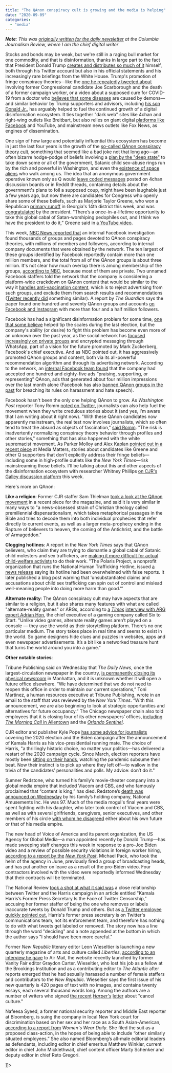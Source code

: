 ```yaml
---
title: "The QAnon conspiracy cult is growing and the media is helping"
date: "2020-09-09"
categories: 
  - "media"
---
```


**_Note_**_: This was [originally written for the daily newsletter](https://www.cjr.org/the_media_today/the-qanon-conspiracy-cult-is-growing-and-the-media-is-helping.php) at the Columbia Journalism Review, where I am the chief digital writer_

Stocks and bonds may be weak, but we're still in a raging bull market for one commodity, and that is disinformation, thanks in large part to the fact that President Donald Trump [creates and distributes so much of it](https://www.cjr.org/the_media_today/twitter-fact-checks-trump-but-will-it-do-any-good.php) himself, both through his Twitter account but also in his official statements and his increasingly rare briefings from the White House. Trump's promotion of fringe conspiracy theories—like the [one he repeatedly tweeted about](https://www.cnn.com/2020/05/26/politics/joe-scarborough-donald-trump-lori-klausutis/index.html) involving former Congressional candidate Joe Scarborough and the death of a former campaign worker, or a video about a supposed cure for COVID-19 from a doctor who [believes that some diseases](https://www.thedailybeast.com/stella-immanuel-trumps-new-covid-doctor-believes-in-alien-dna-demon-sperm-and-hydroxychloroquine) are caused by demons—and similar behavior by Trump supporters and advisors, including [his son Donald Jr.](https://www.vox.com/recode/2020/7/28/21345008/donald-trump-jr-twitter-suspension-stella-immanuel-hydroxychloroquine-misinformation), has arguably helped to fuel the continued growth of a digital disinformation ecosystem. It ties together "dark web" sites like 4chan and right-wing outlets like Breitbart, but also relies on giant digital [platforms like Facebook](https://www.nbcnews.com/tech/tech-news/qanon-groups-have-millions-members-facebook-documents-show-n1236317) and YouTube, and mainstream news outlets like Fox News, as engines of dissemination.

One sign of how large and potentially influential this ecosystem has become in just the last four years is the growth of the [so-called QAnon conspiracy theory cult](https://www.cjr.org/first_person/qanon-conspiracy-religion-journalism.php), something that seemed like a bad joke not that long ago—an often bizarre hodge-podge of beliefs involving a [plan by the "deep state"](https://www.bbc.com/news/53498434) to take down some or all of the government, Satanic child sex-abuse rings run by the rich and powerful in Washington, and even the [existence of space aliens](https://www.axios.com/qanons-2020-resurgence-41759d2b-7d08-4d6e-bad0-d2a63b6285ad.html) who walk among us. The idea that an anonymous government operative known only as Q would [leave coded messages](https://www.usatoday.com/story/news/nation/2020/07/22/what-is-qanon-conspiracy-theory/5486724002/) posted on 4chan discussion boards or in Reddit threads, containing details about the government's plans to foil a supposed coup, might have been laughable just a few years ago, but now there are candidates for Congress who openly share some of these beliefs, such as Marjorie Taylor Greene, who won a Republican [primary runoff](https://www.washingtonpost.com/politics/2020/08/11/marjorie-taylor-greene-georgia-qanon/) in Georgia's 14th district this week, and was [congratulated](https://twitter.com/realDonaldTrump/status/1293525010523578375?s=20) by the president. "There’s a once-in-a-lifetime opportunity to take this global cabal of Satan-worshiping pedophiles out, and I think we have the president to do it,” Greene said in [a YouTube video](https://www.youtube.com/watch?v=2rtYok4fdbQ&feature=youtu.be).

This week, [NBC News reported that](https://www.nbcnews.com/tech/tech-news/qanon-groups-have-millions-members-facebook-documents-show-n1236317) an internal Facebook investigation found thousands of groups and pages devoted to QAnon conspiracy theories, with millions of members and followers, according to internal company documents that were obtained by the network. The ten largest of these groups identified by Facebook reportedly contain more than one million members, and the total from all of the QAnon groups is about three million. It's not clear how much overlap there is among membership of the groups, [according to NBC](https://www.nbcnews.com/tech/tech-news/qanon-groups-have-millions-members-facebook-documents-show-n1236317), because most of them are private. Two unnamed Facebook staffers told the network that the company is considering a platform-wide crackdown on QAnon content that would be similar to the way it [handles anti-vaccination content](https://www.wired.com/story/facebook-anti-vaccine-crack-down/), which is to reject advertising from such groups, and exclude them from search results and recommendations ([Twitter recently did](https://www.theguardian.com/technology/2020/jul/21/twitter-broad-crackdown-qanon-accounts-content) something similar). A report by _The Guardian_ says the paper found one hundred and seventy QAnon groups and accounts [on Facebook and Instagram](https://www.theguardian.com/us-news/2020/aug/11/qanon-facebook-groups-growing-conspiracy-theory) with more than four and a half million followers.

Facebook has had a significant disinformation problem for some time, [one that some believe](https://www.theatlantic.com/technology/archive/2017/10/what-facebook-did/542502/) helped tip the scales during the last election, but the company's ability (or desire) to fight this problem has become even more of an unknown over the past year, as the social network has [focused increasingly on private groups](https://www.cjr.org/the_media_today/facebook-future-private-not-public.php) and encrypted messaging through WhatsApp, part of a vision for the future promoted by Mark Zuckerberg, Facebook's chief executive. And as NBC pointed out, it has aggressively promoted QAnon groups and content, both via its all-powerful recommendation algorithm and through its advertising network. According to the network, an [internal Facebook team found](https://www.nbcnews.com/tech/tech-news/qanon-groups-have-millions-members-facebook-documents-show-n1236317) that the company had accepted one hundred and eighty-five ads “praising, supporting, or representing” QAnon, ads that generated about four million impressions over the last month alone (Facebook has also [banned QAnon groups in the past](https://www.bbc.com/news/technology-53692545) for breaching its rules on harassment and hate speech).

Facebook hasn't been the only one helping QAnon to grow. As _Washington Post_ reporter Tony Romm [noted on Twitter](https://twitter.com/TonyRomm/status/1293532988353982466), journalists can also help fuel the movement when they write credulous stories about it (and yes, I'm aware that I am writing about it right now). "With these QAnon candidates now apparently mainstream, the real test now involves journalists, which so often tend to treat the absurd as objects of fascination," [said Romm](https://twitter.com/TonyRomm/status/1293532988353982466). "The risk is inadvertently normalizing conspiracy theory behavior through profiles and other stories," something that has also happened with the white supremacist movement. As Parker Molloy and Alex Kaplan [pointed out in a recent piece](https://www.mediamatters.org/qanon-conspiracy-theory/qanon-may-be-coming-congress-and-journalists-need-be-ready) at Media Matters, stories about candidates like Greene and other Q supporters that don't explicitly address their fringe beliefs—including some in high-profile outlets like the _New York Times_—risk mainstreaming those beliefs. I'll be talking about this and other aspects of the disinformation ecosystem with researcher Whitney Phillips [on CJR's Galley discussion platform](https://galley.cjr.org/public/conversations/-MEY6xUBJnKd3nLwTkx2) this week.

Here's more on QAnon:

**Like a religion**: Former CJR staffer Sam Thielman [took a look at the QAnon movement](https://www.cjr.org/first_person/qanon-conspiracy-religion-journalism.php) in a recent piece for the magazine, and said it is very similar in many ways to "a news-obsessed strain of Christian theology called premillennial dispensationalism, which takes metaphorical passages in the Bible and tries to decode them into both individual prophecies that refer directly to current events, as well as a larger meta-prophecy ending in the Rapture of believers to heaven, the coming of the Antichrist, and the battle of Armageddon."

**Clogging hotlines**: A report in the _New York Times_ says that QAnon believers, who claim they are trying to dismantle a global cabal of Satanic child molesters and sex traffickers, are [making it more difficult for actual child-welfare activists](https://www.nytimes.com/2020/08/12/technology/qanon-save-the-children-trafficking.html) to do their work. "The Polaris Project, a nonprofit organization that runs the National Human Trafficking Hotline, issued [a news release](https://polarisproject.org/press-releases/polaris-statement-on-wayfair-sex-trafficking-claims/) saying its hotline had been overwhelmed with false reports. It later published a blog post warning that 'unsubstantiated claims and accusations about child sex trafficking can spin out of control and mislead well-meaning people into doing more harm than good.'”

**Alternate reality**: The QAnon conspiracy cult may have aspects that are similar to a religion, but it also shares many features with what are called "alternate-reality games" or ARGs, according to [a](https://www.nytimes.com/2020/08/04/opinion/qanon-conspiracy-theory-arg.html) _[Times](https://www.nytimes.com/2020/08/04/opinion/qanon-conspiracy-theory-arg.html)_ [interview with ARG expert Adrian Hon](https://www.nytimes.com/2020/08/04/opinion/qanon-conspiracy-theory-arg.html), the chief executive of a gaming company called Six to Start. "Unlike video games, alternate reality games aren’t played on a console — they use the world as their storytelling platform. There’s no one particular medium. The story takes place in real time and seems to exist in the world. So game designers hide clues and puzzles in websites, apps and even newspaper advertisements. It’s a bit like a networked treasure hunt that turns the world around you into a game."

**Other notable stories**:

Tribune Publishing said on Wednesday that _The Daily News_, once the largest-circulation newspaper in the country, [is permanently closing its physical newsroom](https://www.nytimes.com/2020/08/12/business/media/daily-news-office.html) in Manhattan, and it is unknown whether it will open a future office elsewhere. “We have determined that we do not need to reopen this office in order to maintain our current operations,” Toni Martinez, a human resources executive at Tribune Publishing, wrote in an email to the staff that was reviewed by the _New York Times_. “With this announcement, we are also beginning to look at strategic opportunities and alternatives for future occupancy.” The Chicago newspaper chain also told employees that it is closing four of its other newspapers’ offices, [including _The Morning Call_ in Allentown](https://www.mcall.com/business/mc-biz-the-morning-call-vacating-downtown-allentown-office-20200812-3my3eanrjbadzhv7aonfxnxd2i-story.html) and the _[Orlando Sentinel](https://www.orlandosentinel.com/news/orange-county/os-ne-orlando-sentinel-building-20200812-4244k6tmyjd7bopeiperamerom-story.html)_.

CJR editor and publisher Kyle Pope [has some advice for journalists](https://www.cjr.org/politics/campaign-kamala-harris-biden-trump.php) covering the 2020 election and the Biden campaign after the announcement of Kamala Harris as his vice-presidential running mate. The choice of Harris, "a thrillingly historic choice, no matter your politics—has delivered a restart of the 2020 campaign cycle. Since March, election reporters have mostly been [sitting on their hands](https://www.cjr.org/special_report/when-the-pundits-paused.php), watching the pandemic subsume their beat. Now their instinct is to pick up where they left off—to wallow in the trivia of the candidates’ personalities and polls. My advice: don’t do it."

Sumner Redstone, who turned his family’s movie-theater company into a global media empire that included Viacom and CBS, and who famously proclaimed that “content is king,” has died. Redstone’s [death was announced on Wednesday](https://www.wsj.com/articles/sumner-redstone-media-mogul-dies-11597234760?mod=djemalertNEWS) by his family’s holding company, National Amusements Inc. He was 97. Much of the media mogul's final years were spent fighting with his daughter, who later took control of Viacom and CBS, as well as with several girlfriends, caregivers, senior executives, and other members of his circle [with whom he disagreed](https://fortune.com/2020/08/12/sumner-redstone-obituary-viacom-cbs/) either about his own future or that of his media empire.

The new head of Voice of America and its parent organization, the US Agency for Global Media—a man appointed recently by Donald Trump—has made sweeping staff changes this week in response to a pro-Joe Biden video and a review of possible security violations in foreign worker hiring, [according to a report by the](https://nypost.com/2020/08/12/voa-leaders-sidelined-over-pro-biden-video-and-foreign-hiring/) _[New York Post](https://nypost.com/2020/08/12/voa-leaders-sidelined-over-pro-biden-video-and-foreign-hiring/)_. Michael Pack, who took the helm of the agency in June, previously fired a group of broadcasting heads, and has put another on leave as a result of the pro-Biden video. Four contractors involved with the video were reportedly informed Wednesday that their contracts will be terminated.

The National Review [took a shot at what it said was](https://www.nationalreview.com/corner/kamala-harriss-former-press-secretary-is-twitters-top-censor/) a close relationship between Twitter and the Harris campaign in an article entitled "Kamala Harris’s Former Press Secretary Is the Face of Twitter Censorship," accusing her former staffer of being the one who removes or labels inaccurate tweets by Donald Trump and others. But as [a Twitter employee quickly pointed out](https://twitter.com/bborrman/status/1293626036895113216?ref_src=twsrc%5Etfw%7Ctwcamp%5Etweetembed%7Ctwterm%5E1293626036895113216%7Ctwgr%5E&ref_url=https%3A%2F%2Fgizmodo.com%2Fajax%2Finset%2Fiframe%3Fid%3Dtwitter-1293626036895113216autosize%3D1), Harris's former press secretary is on Twitter's communications team, not its enforcement team, and therefore has nothing to do with what tweets get labeled or removed. The story now has a line through the word "deciding" and a note appended at the bottom in which the author says "I should have been more careful."

Former _New Republic_ literary editor Leon Wieseltier is launching a new quarterly magazine of arts and culture called _Liberties_, [according to an interview he gave](https://airmail.news/issues/2020-8-15/taking-and-making-liberties) to Air Mail, the website recently launched by former Vanity Fair editor Graydon Carter. Wieseltier, who lost his job as a fellow at the Brookings Institution and as a contributing editor to _The Atlantic_ after reports emerged that he had sexually harassed a number of female staffers and contributors to the _New Republic_. Wieseltier says the first issue of his new quarterly is 420 pages of text with no images, and contains twenty essays, each several thousand words long. Among the authors are a number of writers who signed [the recent](https://harpers.org/a-letter-on-justice-and-open-debate/) _[Harper's](https://harpers.org/a-letter-on-justice-and-open-debate/)_ [letter](https://harpers.org/a-letter-on-justice-and-open-debate/) about "cancel culture."

Nafeesa Syeed, a former national security reporter and Middle East reporter at Bloomberg, is suing the company in local New York court for discrimination based on her sex and her race as a South Asian-American, [according to a report from](https://wwd.com/business-news/media/bloomberg-lp-sued-for-gender-race-discrimination-1203697697/) _Women's Wear Daily_. She filed the suit as a proposed class-action, in the hopes of being able to include “other similarly situated employees.” She also named Bloomberg’s all-male editorial leaders as defendants, including editor in chief emeritus Matthew Winkler, current editor in chief John Micklethwait, chief content officer Marty Schenker and deputy editor in chief Reto Gregori.

\]\]>
